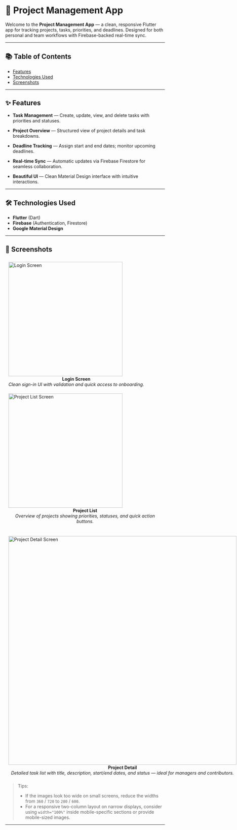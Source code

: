 # 🚀 Project Management App

Welcome to the **Project Management App** — a clean, responsive Flutter app for tracking projects, tasks, priorities, and deadlines. Designed for both personal and team workflows with Firebase-backed real-time sync.

---

## 📚 Table of Contents
- [Features](#features)  
- [Technologies Used](#technologies-used)  
- [Screenshots](#screenshots)  

---

## ✨ Features
- **Task Management** — Create, update, view, and delete tasks with priorities and statuses.  

- **Project Overview** — Structured view of project details and task breakdowns.  

- **Deadline Tracking** — Assign start and end dates; monitor upcoming deadlines.  

- **Real-time Sync** — Automatic updates via Firebase Firestore for seamless collaboration.  

- **Beautiful UI** — Clean Material Design interface with intuitive interactions.  

---

## 🛠️ Technologies Used
- **Flutter** (Dart)  
- **Firebase** (Authentication, Firestore)  
- **Google Material Design**

---

## 📸 Screenshots

<p align="center">
  <figure style="display:inline-block; margin:10px;">
    <img src="https://github.com/ArsalanTheCoder/Task_10_ProjectManagementApp_-ICZ-/blob/main/sign%20IN.jpg?raw=true" width="360" alt="Login Screen" />
    <figcaption align="center"><strong>Login Screen</strong><br/><em>Clean sign-in UI with validation and quick access to onboarding.</em></figcaption>
  </figure>

  <figure style="display:inline-block; margin:10px;">
    <img src="https://github.com/ArsalanTheCoder/Task_10_ProjectManagementApp_-ICZ-/blob/main/Project%20List.jpg?raw=true" width="360" alt="Project List Screen" />
    <figcaption align="center"><strong>Project List</strong><br/><em>Overview of projects showing priorities, statuses, and quick action buttons.</em></figcaption>
  </figure>
</p>

<p align="center" style="margin-top:18px;">
  <figure style="display:inline-block; margin:10px;">
    <img src="https://github.com/ArsalanTheCoder/Task_10_ProjectManagementApp_-ICZ-/blob/main/Project%20Detail%20List.jpg?raw=true" width="720" alt="Project Detail Screen" />
    <figcaption align="center"><strong>Project Detail</strong><br/><em>Detailed task list with title, description, start/end dates, and status — ideal for managers and contributors.</em></figcaption>
  </figure>
</p>

> Tips:
> - If the images look too wide on small screens, reduce the widths from `360` / `720` to `280` / `600`.  
> - For a responsive two-column layout on narrow displays, consider using `width="100%"` inside mobile-specific sections or provide mobile-sized images.

---
